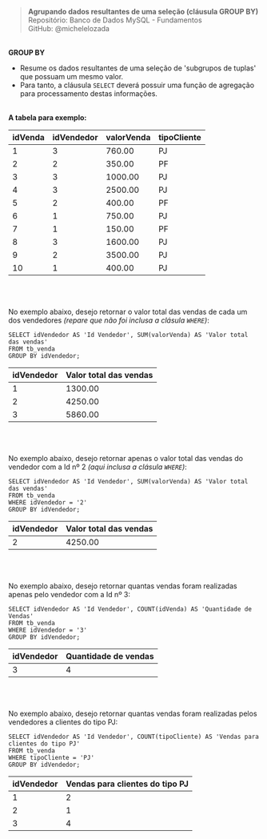 > **Agrupando dados resultantes de uma seleção (cláusula GROUP BY)**     
> Repositório: Banco de Dados MySQL - Fundamentos  
> GitHub: @michelelozada
&nbsp;
     
&nbsp;     
**GROUP BY**  
- Resume os dados resultantes de uma seleção de 'subgrupos de tuplas' que possuam um mesmo valor. 
- Para tanto, a cláusula `SELECT` deverá possuir uma função de agregação para processamento destas informações.
&nbsp;
     
&nbsp;  
**A tabela para exemplo:** 

| idVenda  | idVendedor  | valorVenda | tipoCliente |
| :---     | :---   	 | :---       | :---        | 
| 1		   | 3			 |  760.00 	  | PJ          |
| 2		   | 2	         |  350.00    | PF          |
| 3	       | 3           | 1000.00    | PJ          |
| 4		   | 3 			 | 2500.00	  | PJ          |
| 5	       | 2			 |  400.00    | PF          |
| 6 	   | 1			 |  750.00    | PJ          |
| 7        | 1           |  150.00    | PF          |
| 8        | 3           | 1600.00    | PJ          |
| 9        | 2			 | 3500.00    | PJ          |
| 10       | 1			 |  400.00    | PJ          |

&nbsp;

&nbsp;  
No exemplo abaixo, desejo retornar o valor total das vendas de cada um dos vendedores *(repare que não foi inclusa a clásula `WHERE`)*:
```mysql
SELECT idVendedor AS 'Id Vendedor', SUM(valorVenda) AS 'Valor total das vendas'
FROM tb_venda
GROUP BY idVendedor;
```
| idVendedor  | Valor total das vendas |
| :---        | :---   				   |
| 1			  |	1300.00				   |	
| 2	          | 4250.00				   |	
| 3		      | 5860.00				   |

&nbsp;

&nbsp;  
No exemplo abaixo, desejo retornar apenas o valor total das vendas do vendedor com a Id nº 2 *(aqui inclusa a clásula `WHERE`)*:
```mysql
SELECT idVendedor AS 'Id Vendedor', SUM(valorVenda) AS 'Valor total das vendas'
FROM tb_venda
WHERE idVendedor = '2'
GROUP BY idVendedor;
```
| idVendedor  | Valor total das vendas |
| :---        | :---   				   |
| 2	          | 4250.00				   |	

&nbsp;

&nbsp;  
No exemplo abaixo, desejo retornar quantas vendas foram realizadas apenas pelo vendedor com a Id nº 3:
```mysql
SELECT idVendedor AS 'Id Vendedor', COUNT(idVenda) AS 'Quantidade de Vendas'
FROM tb_venda
WHERE idVendedor = '3'
GROUP BY idVendedor;
```
| idVendedor  | Quantidade de vendas |
| :---        | :---   				 |
| 3	          | 4				     |

&nbsp;

&nbsp;  
No exemplo abaixo, desejo retornar quantas vendas foram realizadas pelos vendedores a clientes do tipo PJ:
```mysql
SELECT idVendedor AS 'Id Vendedor', COUNT(tipoCliente) AS 'Vendas para clientes do tipo PJ'
FROM tb_venda
WHERE tipoCliente = 'PJ'
GROUP BY idVendedor;
```
| idVendedor  | Vendas para clientes do tipo PJ |
| :---        | :---   				            |
| 1	          | 2				                |
| 2	          | 1				                |
| 3	          | 4				                |